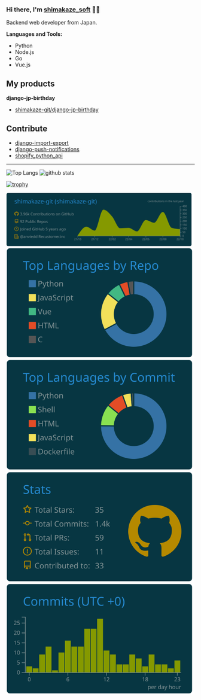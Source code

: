 ### Hi there, I'm [shimakaze_soft](https://shimakaze-git.github.io/) 👋👋

Backend web developer from Japan.

**Languages and Tools:**

- Python
- Node.js
- Go
- Vue.js

## My products

**django-jp-birthday**

* [shimakaze-git/django-jp-birthday](https://github.com/shimakaze-git/django-jp-birthday)

<!--
**shimakaze-git/shimakaze-git** is a ✨ _special_ ✨ repository because its `README.md` (this file) appears on your GitHub profile.

Here are some ideas to get you started:

- 🔭 I’m currently working on ...
- 🌱 I’m currently learning ...
- 👯 I’m looking to collaborate on ...
- 🤔 I’m looking for help with ...
- 💬 Ask me about ...
- 📫 How to reach me: ...
- 😄 Pronouns: ...
- ⚡ Fun fact: ...
-->

## Contribute

* [django-import-export](https://github.com/django-import-export/django-import-export)
* [django-push-notifications](https://github.com/jazzband/django-push-notifications)
* [shopify_python_api](https://github.com/Shopify/shopify_python_api/)

---


<p align="left"> 
  <img alt="Top Langs" height="150px" src="https://github-readme-stats.vercel.app/api/top-langs/?username=shimakaze-git&layout=compact&show_icons=true&theme=onedark" />
  <img alt="github stats" height="150px" src="https://github-readme-stats.vercel.app/api?username=shimakaze-git&theme=onedark&show_icons=ture" />
</p>


[![trophy](https://github-profile-trophy.vercel.app/?username=shimakaze-git&theme=onedark&column=7
)](https://github.com/ryo-ma/github-profile-trophy)


[![](https://raw.githubusercontent.com/shimakaze-git/shimakaze-git/main/profile-summary-card-output/solarized_dark/0-profile-details.svg)](https://github.com/vn7n24fzkq/github-profile-summary-cards)
[![](https://raw.githubusercontent.com/shimakaze-git/shimakaze-git/main/profile-summary-card-output/solarized_dark/1-repos-per-language.svg)](https://github.com/vn7n24fzkq/github-profile-summary-cards) [![](https://raw.githubusercontent.com/shimakaze-git/shimakaze-git/main/profile-summary-card-output/solarized_dark/2-most-commit-language.svg)](https://github.com/vn7n24fzkq/github-profile-summary-cards)
[![](https://raw.githubusercontent.com/shimakaze-git/shimakaze-git/main/profile-summary-card-output/solarized_dark/3-stats.svg)](https://github.com/vn7n24fzkq/github-profile-summary-cards) [![](https://raw.githubusercontent.com/shimakaze-git/shimakaze-git/main/profile-summary-card-output/solarized_dark/4-productive-time.svg)](https://github.com/vn7n24fzkq/github-profile-summary-cards)

